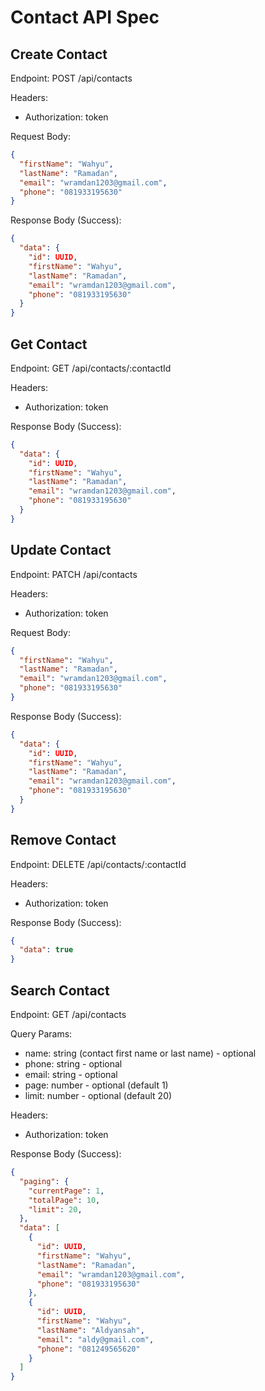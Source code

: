 # Contact API Spec

## Create Contact

Endpoint: POST /api/contacts

Headers:

- Authorization: token

Request Body:

```json
{
  "firstName": "Wahyu",
  "lastName": "Ramadan",
  "email": "wramdan1203@gmail.com",
  "phone": "081933195630"
}
```

Response Body (Success):

```json
{
  "data": {
    "id": UUID,
    "firstName": "Wahyu",
    "lastName": "Ramadan",
    "email": "wramdan1203@gmail.com",
    "phone": "081933195630"
  }
}
```

## Get Contact

Endpoint: GET /api/contacts/:contactId

Headers:

- Authorization: token

Response Body (Success):

```json
{
  "data": {
    "id": UUID,
    "firstName": "Wahyu",
    "lastName": "Ramadan",
    "email": "wramdan1203@gmail.com",
    "phone": "081933195630"
  }
}
```

## Update Contact

Endpoint: PATCH /api/contacts

Headers:

- Authorization: token

Request Body:

```json
{
  "firstName": "Wahyu",
  "lastName": "Ramadan",
  "email": "wramdan1203@gmail.com",
  "phone": "081933195630"
}
```

Response Body (Success):

```json
{
  "data": {
    "id": UUID,
    "firstName": "Wahyu",
    "lastName": "Ramadan",
    "email": "wramdan1203@gmail.com",
    "phone": "081933195630"
  }
}
```

## Remove Contact

Endpoint: DELETE /api/contacts/:contactId

Headers:

- Authorization: token

Response Body (Success):

```json
{
  "data": true
}
```

## Search Contact

Endpoint: GET /api/contacts

Query Params:

- name: string (contact first name or last name) - optional
- phone: string - optional
- email: string - optional
- page: number - optional (default 1)
- limit: number - optional (default 20)

Headers:

- Authorization: token

Response Body (Success):

```json
{
  "paging": {
    "currentPage": 1,
    "totalPage": 10,
    "limit": 20,
  },
  "data": [
    {
      "id": UUID,
      "firstName": "Wahyu",
      "lastName": "Ramadan",
      "email": "wramdan1203@gmail.com",
      "phone": "081933195630"
    },
    {
      "id": UUID,
      "firstName": "Wahyu",
      "lastName": "Aldyansah",
      "email": "aldy@gmail.com",
      "phone": "081249565620"
    }
  ]
}
```
